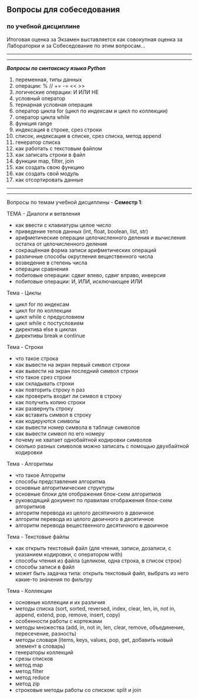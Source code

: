 ## Вопросы для собеседования  
### по учебной дисциплине  

Итоговая оценка за Экзамен выставляется как совокупная оценка за Лабораторки и за Собеседование по этим вопросам...  

---  
---  

***Вопросы по синтаксису языка Python***  

1) переменная, типы данных  
2) операции:  %  //  +=  -=  <<  >>  
3) логические операции:  И  ИЛИ  НЕ  
4) условный оператор  
5) тернарная условная операция  
6) оператор цикла for (цикл по индексам и цикл по коллекции)  
7) оператор цикла while  
8) функция range  
9) индексация в строке, срез строки  
10) список, индексация в списке, срез списка, метод append  
11) генератор списка  
12) как работать с текстовым файлом  
13) как записать строки в файл  
14) функции map, filter, join  
15) как создать свою функцию  
16) как создать свой модуль  
17) как отсортировать данные  

---  

---  

Вопросы по темам учебной дисциплины - **Семестр 1**:  

ТЕМА - Диалоги и ветвления  
- как ввести с клавиатуры целое число
- приведение тепов данных (int, float, boolean, list, str)
- арифметические операции целочисленного деления и вычисления остатка от целочисленного деления
- сокращённая форма записи арифметических операций
- различные способы округления вещественного числа
- возведение в степень числа
- операции сравнения
- побитовые операции: сдвиг влево, сдвиг вправо, инверсия
- побитовые операции: И, ИЛИ, исключающее ИЛИ

Тема - Циклы  
- цикл for по индексам
- цикл for по коллекции
- цикл while с предусловием
- цикл while с постусловием
- директива else в циклах
- директивы break и continue

Тема - Строки  
- что такое строка
- как вывести на экран первый символ строки
- как вывести на экран последний символ строки
- что такое срез строки
- как складывать строки
- как повторить строку n раз
- как проверить входит ли символ в строку
- как получить копию строки
- как развернуть строку
- как вставить символ в строку
- как кодируются символы
- как вывести номер символа в таблице символов
- как вывести символ по его номеру
- почему не хватает однобайтной кодировки символов
- сколько разных символов можно записать с помощью двухбайтной кодировки

Тема - Алгоритмы  
- что такое Алгоритм
- способы представления алгоритма
- основные алгоритмические структуры
- основные блоки для отображения блок-схем алгоритмов
- руководящий документ по правилам отображения блок-схем алгоритмов
- алгоритм перевода из целого десятичного в двоичное
- алгоритм перевода из целого двоичного в десятичное
- алгоритм перевода вещественного десятичного в двоичное

Тема - Текстовые файлы  
- как открыть текстовый файл (для чтения, записи, дозаписи, с указанием кодировки, с оператором with)
- способы чтения из файла (целиком, одна строка, в список строк)
- способы записи в файл
- может быть задачка типа: открыть текстовый файл, выбрать из него какие-то значения по фильтру

Тема - Коллекции
- основные коллекции и их различия
- методы списка (sort, sorted, reversed, index, clear, len, in, not in, append, extend, pop, remove, insert, copy)
- особенности работы с кортежами
- методы множества (add, in, not in, len, clear, remove, объединение, пересечение, разность)
- методы словаря (items, keys, values, pop, get, добавить новый элемент в словарь)
- генераторы коллекций
- срезы списков
- метод map
- метод filter
- метод reduce 
- метод zip 
- строковые методы работы со списком: split и join

```txt

```

